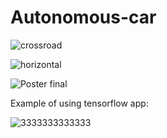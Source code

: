 # Autonomous-car

![crossroad](https://user-images.githubusercontent.com/57869913/130615178-372a3934-56d3-4a33-b50f-e83f90a29ef9.gif)

![horizontal](https://user-images.githubusercontent.com/57869913/130614000-14cc98d5-7884-4a8c-87d6-ea9c83cd42eb.gif)


![Poster final](https://user-images.githubusercontent.com/57190914/121051268-00723680-c7c2-11eb-8f82-a15881cdd9d5.png)



Example of using tensorflow app:

![3333333333333](https://user-images.githubusercontent.com/57190914/121053497-1c76d780-c7c4-11eb-9c5c-7448eaf7fae3.gif)

